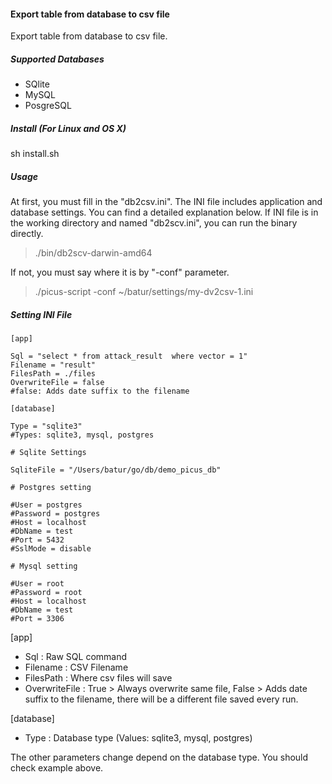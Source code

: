 #### Export table from database to csv file

Export table from database to csv file.


##### Supported Databases

- SQlite
- MySQL
- PosgreSQL

##### Install (For Linux and OS X)

sh install.sh


##### Usage

At first, you must fill in the "db2csv.ini". The INI file includes application and database settings. 
You can find a detailed explanation below. If INI file is in the working directory and named "db2scv.ini", you can run the binary directly.

> ./bin/db2scv-darwin-amd64

If not, you must say where it is by "-conf" parameter.

> ./picus-script -conf ~/batur/settings/my-dv2csv-1.ini

##### Setting INI File

```
[app]

Sql = "select * from attack_result  where vector = 1"
Filename = "result"
FilesPath = ./files
OverwriteFile = false
#false: Adds date suffix to the filename

[database]

Type = "sqlite3"
#Types: sqlite3, mysql, postgres

# Sqlite Settings

SqliteFile = "/Users/batur/go/db/demo_picus_db"

# Postgres setting

#User = postgres
#Password = postgres
#Host = localhost
#DbName = test
#Port = 5432
#SslMode = disable

# Mysql setting

#User = root
#Password = root
#Host = localhost
#DbName = test
#Port = 3306
```
[app]

* Sql : Raw SQL command
* Filename : CSV Filename
* FilesPath : Where csv files will save
* OverwriteFile : True > Always overwrite same file,  False > Adds date suffix to the filename, there will be a different file saved every run.

[database]

* Type : Database type (Values:  sqlite3, mysql, postgres)

The other parameters change depend on the database type. You should check example above.